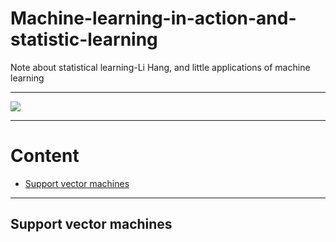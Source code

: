 # Machine-learning-in-action-and-statistic-learning
Note about statistical learning-Li Hang, and little applications of machine learning  

***  
![](/fig/title.jpg)    

***  

# Content  
* [Support vector machines](#support-vector-machines)  

***  
Support vector machines  
---  
